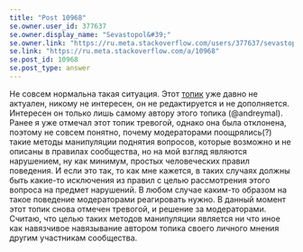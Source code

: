 ```yaml
---
title: "Post 10968"
se.owner.user_id: 377637
se.owner.display_name: "Sevastopol&#39;"
se.owner.link: "https://ru.meta.stackoverflow.com/users/377637/sevastopol"
se.link: "https://ru.meta.stackoverflow.com/a/10968"
se.post_id: 10968
se.post_type: answer
---
```

<p>Не совсем нормальна такая ситуация. Этот <a href="https://ru.meta.stackoverflow.com/q/10370/377637">топик</a> уже давно не актуален, никому не интересен, он не редактируется и не дополняется. Интересен он только лишь самому автору этого топика (@andreymal). Ранее я уже отмечал этот топик тревогой, однако она была отклонена, поэтому не совсем понятно, почему модераторами поощрялись(?) такие методы манипуляции поднятия вопросов, которые возможно и не описаны в правилах сообщества, но на мой взгляд являются нарушением, ну как минимум, простых человеческих правил поведения. И если это так, то как мне кажется, в таких случаях должны быть какие-то исключения из правил с целью рассмотрения этого вопроса на предмет нарушений. В любом случае каким-то образом на такое поведение модераторами реагировать нужно. В данный момент этот топик снова отмечен тревогой, и решение за модераторами. Считаю, что целью таких методов манипуляции является ни что иное как навязчивое навязывание автором топика своего личного мнения другим участникам сообщества.</p>
